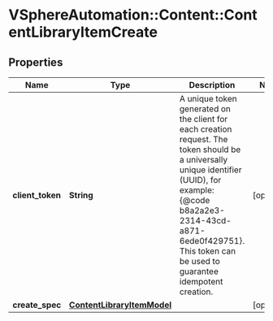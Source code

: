 # VSphereAutomation::Content::ContentLibraryItemCreate

## Properties
Name | Type | Description | Notes
------------ | ------------- | ------------- | -------------
**client_token** | **String** | A unique token generated on the client for each creation request. The token should be a universally unique identifier (UUID), for example: {@code b8a2a2e3-2314-43cd-a871-6ede0f429751}. This token can be used to guarantee idempotent creation. | [optional] 
**create_spec** | [**ContentLibraryItemModel**](ContentLibraryItemModel.md) |  | [optional] 


